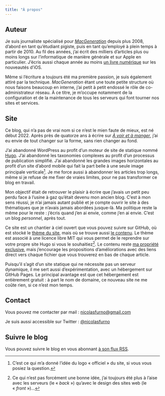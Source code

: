 ```yaml
---
title: "À propos"
---
```


## Auteur

Je suis journaliste spécialisé pour [*MacGeneration*](https://www.macg.co) depuis plus 2008, d’abord en tant qu’étudiant pigiste, puis en tant qu’employé à plein temps à partir de 2010. Au fil des années, j’ai écrit des milliers d’articles plus ou moins longs sur l’informatique de manière générale et sur Apple en particulier. J’écris aussi chaque année au moins [un livre numérique](https://ours.macg.co/livres/) sur les nouveautés d’iOS. 

Même si l’écriture a toujours été ma première passion, je suis également attiré par la technique. *MacGeneration* étant une toute petite structure où nous faisons beaucoup en interne, j’ai petit à petit endossé le rôle de co-administrateur réseau. À ce titre, je m’occupe notamment de la configuration et de la maintenance de tous les serveurs qui font tourner nos sites et services.

## Site

Ce blog, qui n’a pas de vrai nom si ce n’est le mien faute de mieux, est né début 2022. Après près de quatorze ans à écrire sur [*À voir et à manger*](https://voiretmanger.fr), j’ai eu envie de tout changer sur la forme, sans rien changer au fond.

J’ai abandonné WordPress au profit d’un moteur de site de statique nommé [Hugo](https://gohugo.io). J’ai abandonné les taxonomies complexes au profit d’un processus de publication simplifié. J’ai abandonné les grandes images horizontales au profit d’un site d’abord mobile qui fait la part belle à une seule image principale verticale[^1]. Je me force aussi à abandonner les articles trop longs, même si je refuse de me fixer de vraies limites, pour ne pas transformer ce blog en travail.

Mon objectif était de retrouver le plaisir à écrire que j’avais un petit peu perdu face à l’usine à gaz qu’était devenu mon ancien blog. C’est à mon sens réussi, je n’ai jamais autant publié et je compte ouvrir le site à des thématiques que je n’avais jamais abordées jusque-là. Ma politique reste la même pour le reste : j’écris quand j’en ai envie, comme j’en ai envie. C’est un blog *personnel*, après tout.

Ce site est un chantier à ciel ouvert que vous pouvez suivre sur GitHub, où est stocké le [thème du site](https://github.com/nicolinuxfr/nicolasfurno), mais où se trouve aussi [le contenu](https://github.com/nicolinuxfr/nicolasfurno.fr). Le thème est associé à une licence libre MIT qui vous permet de le reprendre sur votre propre site Hugo si vous le souhaitiez[^2]. Le contenu reste [ma propriété exclusive](/mentions-legales/), mais j’encourage les propositions d’améliorations avec des liens direct vers chaque fichier que vous trouverez en bas de chaque article. 

Puisqu’il s’agit d’un site statique qui ne nécessite pas un serveur dynamique, il me sert aussi d’expérimentation, avec un hébergement sur GitHub Pages. Le principal avantage est que cet hébergement est entièrement gratuit : à part le nom de domaine, ce nouveau site ne me coûte rien, si ce n’est mon temps.

## Contact

Vous pouvez me contacter par mail : [nicolasfurno@gmail.com](mailto:nicolasfurno@gmail.com)

Je suis aussi accessible sur Twitter : [@nicolasfurno](https://twitter.com/nicolasfurno)

## Suivre le blog

Vous pouvez suivre le blog en vous abonnant [à son flux RSS](/index.xml).


[^1]: C’est ce qui m’a donné l’idée du logo « officiel » du site, si vous vous posiez la question.

[^2]: Ce qui n’est pas forcément une bonne idée, j’ai toujours été plus à l’aise avec les serveurs (le « *back* ») qu’avec le design des sites web (le « *front* »)…